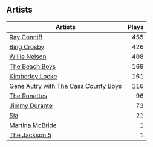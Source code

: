 ## Artists
Artists | Plays 
----- | -----: 
[Ray Conniff](/artists/ray-conniff-104848) | 455
[Bing Crosby](/artists/bing-crosby-1864) | 426
[Willie Nelson](/artists/willie-nelson-631) | 408
[The Beach Boys](/artists/the-beach-boys-3455) | 169
[Kimberley Locke](/artists/kimberley-locke-122102) | 161
[Gene Autry with The Cass County Boys](/artists/gene-autry-with-the-cass-county-boys-120868) | 116
[The Ronettes](/artists/the-ronettes-89545) | 96
[Jimmy Durante](/artists/jimmy-durante-13750) | 73
[Sia](/artists/sia-33697) | 21
[Martina McBride](/artists/martina-mcbride-35319) | 1
[The Jackson 5](/artists/the-jackson-5-35053) | 1

